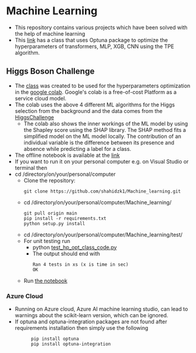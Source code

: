 # Machine Learning
- This repository contains various projects which have been solved with the help of machine learning
- This [link](https://github.com/shahidzk1/Machine_learning/blob/main/HP_OPT_class/HP_OPT_class_code.py) has a class that uses Optuna package to optimize the hyperparameters of transformers, MLP, XGB, CNN using the TPE algorithm.

## Higgs Boson Challenge
  - The [class](https://github.com/shahidzk1/Machine_learning/blob/main/HP_OPT_class/HP_OPT_class_code.py) was created to be used for the hyperparameters optimization in the [google colab](https://colab.research.google.com/drive/1I4HS7SZduw426C-YuxboArrfI9QiT6OV?usp=sharing). Google's colab is a free-of-cost Platform as a service cloud model.
  - The colab uses the above 4 different ML algorithms for the Higgs selection from the background and the data comes from the [HiggsChallenge](https://www.kaggle.com/competitions/higgs-boson/data)
    - The colab also shows the inner workings of the ML model by using the Shapley score using the SHAP library. The SHAP method fits a simplified model on the ML model locally. The contribution of an individual variable is the difference between its presence and absence while predicting a label for a class.
  - The offline notebook is available at the [link](https://github.com/shahidzk1/HP_OPT/blob/main/Higgs_challenge/HiggsBosonChallenge.ipynb)
  - If you want to run it on your personal computer e.g. on Visual Studio or terminal then
  - cd /directory/on/your/personal/computer
    - Clone the repository:
      ```
      git clone https://github.com/shahidzk1/Machine_learning.git
      ```
    - cd /directory/on/your/personal/computer/Machine_learning/
      ```
      git pull origin main
      pip install -r requirements.txt
      python setup.py install
      ```
    - cd /directory/on/your/personal/computer/Machine_learning/test/
    - For unit testing run
       - python [test_hp_opt_class_code.py](https://github.com/shahidzk1/Machine_learning/blob/main/HP_OPT_class/test_hp_opt_class_code.py)
       - The output should end with
          ```
          Ran 4 tests in xs (x is time in sec)
          OK
          ```
    - Run [the notebook](https://github.com/shahidzk1/Machine_learning/blob/main/Higgs_challenge/HiggsBosonChallenge_personal_PC.ipynb)
### Azure Cloud
 - Running on Azure cloud, Azure AI machine learning studio, can lead to warnings about the scikit-learn version, which can be ignored.
 - If optuna and optuna-integration packages are not found after requirements installation then simply use the following
    ```
          pip install optuna
          pip install optuna-integration
    ```
